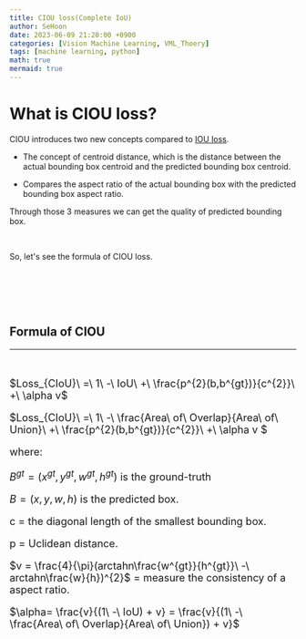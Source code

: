```yaml
---
title: CIOU loss(Complete IoU)
author: SeHoon
date: 2023-06-09 21:20:00 +0900
categories: [Vision Machine Learning, VML_Thoery]
tags: [machine learning, python]
math: true
mermaid: true
---
```


# What is CIOU loss?
CIOU introduces two new concepts compared to [IOU loss]().<br>

+ The concept of centroid distance, which is the distance between the actual bounding box centroid and the predicted bounding box centroid.

+ Compares the aspect ratio of the actual bounding box with the predicted bounding box aspect ratio.

Through those 3 measures we can get the quality of predicted bounding box.

<br>

So, let's see the formula of CIOU loss.

<br><br><br><br>

## Formula of CIOU
---
<br>

<font size=4>

$Loss_{CIoU}\ =\ 1\ -\ IoU\ +\ \frac{p^{2}(b,b^{gt})}{c^{2}}\ +\ \alpha v$<br>

$Loss_{CIoU}\ =\ 1\ -\ \frac{Area\ of\ Overlap}{Area\ of\ Union}\ +\ \frac{p^{2}(b,b^{gt})}{c^{2}}\ +\ \alpha v $

where:<br>

$B^{gt} = (x^{gt}, y^{gt}, w^{gt}, h^{gt})$ is the ground-truth<br>

$B = (x, y, w, h)$ is the predicted box.<br>

c = the diagonal length of the smallest bounding box.<br>

p = Uclidean distance.<br>

$v = \frac{4}{\pi}(arctahn\frac{w^{gt}}{h^{gt}}\ -\ arctahn\frac{w}{h})^{2}$ = measure the consistency of a aspect ratio.<br>

$\alpha= \frac{v}{(1\ -\ IoU) + v} = \frac{v}{(1\ -\ \frac{Area\ of\ Overlap}{Area\ of\ Union}) + v}$
</font>

